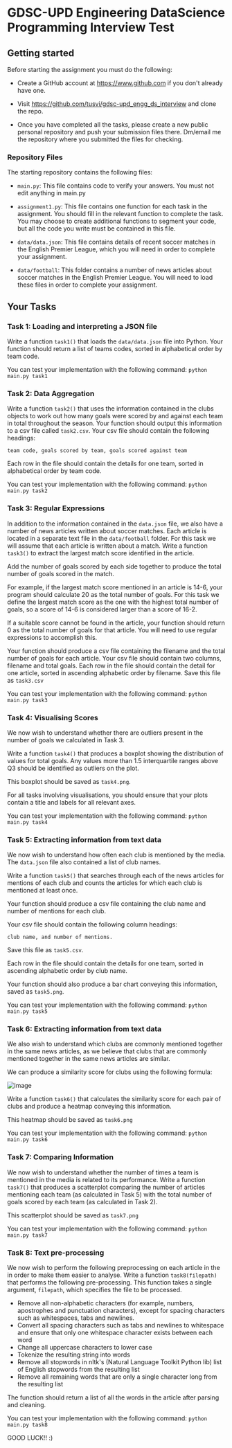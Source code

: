 # GDSC-UPD Engineering DataScience Programming Interview Test

## Getting started

Before starting the assignment you must do the following:
- Create a GitHub account at https://www.github.com if you don't already have one.

- Visit https://github.com/tusvi/gdsc-upd_engg_ds_interview and clone the repo.

- Once you have completed all the tasks, please create a new public personal repository and push your submission files there. Dm/email me the repository where you submitted the files for checking.


### Repository Files
The starting repository contains the following files:
- `main.py`: This file contains code to verify your answers. You must not edit anything in main.py

- `assignment1.py`: This file contains one function for each task in the assignment. You should fill in the relevant function to complete the task.
You may choose to create additional functions to segment your code, but all the code you write must be contained in this file.

- `data/data.json`: This file contains details of recent soccer matches in the English Premier League,
which you will need in order to complete your assignment.

- `data/football`: This folder contains a number of news articles about soccer matches in the English Premier League.
You will need to load these files in order to complete your assignment.



## Your Tasks

### Task 1: Loading and interpreting a JSON file

Write a function `task1()` that loads the `data/data.json` file into Python. Your function
should return a list of teams codes, sorted in alphabetical order by team code.

You can test your implementation with the following command: `python main.py task1`



### Task 2: Data Aggregation

Write a function `task2()` that uses the information contained in the clubs objects to work out
how many goals were scored by and against each team in total throughout the season. Your
function should output this information to a csv file called `task2.csv`. 
Your csv file should contain the following headings: 
```
team code, goals scored by team, goals scored against team
```

Each row in the file should contain the details for one team, sorted in alphabetical order by team code.

You can test your implementation with the following command: `python main.py task2`



### Task 3: Regular Expressions

In addition to the information contained in the `data.json` file, we also have a number of
news articles written about soccer matches. Each article is located in a separate text file in
the `data/football` folder. For this task we will assume that each article is written about a
match. Write a function `task3()` to extract the largest match score identified in the article.

Add the number of goals scored by each side together to produce the total number of goals
scored in the match.

For example, if the largest match score mentioned in an article is 14-6, your program
should calculate 20 as the total number of goals. For this task we define the largest match
score as the one with the highest total number of goals, so a score of 14-6 is considered larger
than a score of 16-2.

If a suitable score cannot be found in the article, your function should return 0 as the
total number of goals for that article. You will need to use regular expressions to accomplish
this.

Your function should produce a csv file containing the filename and the total number of
goals for each article. Your csv file should contain two columns, filename and total goals.
Each row in the file should contain the detail for one article, sorted in ascending alphabetic
order by filename. Save this file as `task3.csv`

You can test your implementation with the following command: `python main.py task3`



### Task 4: Visualising Scores

We now wish to understand whether there are outliers present in the number of goals we calculated in Task 3. 

Write a function `task4()` that produces a boxplot showing the distribution of values for total goals. 
Any values more than 1.5 interquartile ranges above Q3 should be identified as outliers on the plot.

This boxplot should be saved as `task4.png`.

For all tasks involving visualisations, you should ensure that your plots contain a title and labels for all relevant axes.

You can test your implementation with the following command: `python main.py task4`



### Task 5: Extracting information from text data

We now wish to understand how often each club is mentioned by the media.
The `data.json` file also contained a list of club names.

Write a function `task5()` that searches through each of the news articles for mentions of each club 
and counts the articles for which each club is mentioned at least once. 

Your function should produce a csv file containing the club name and number of mentions for each club. 

Your csv file should contain the following column headings: 
```
club name, and number of mentions. 
```
Save this file as `task5.csv`. 

Each row in the file should contain the details for one team, sorted in ascending alphabetic order by club name.

Your function should also produce a bar chart conveying this information, saved as `task5.png`.

You can test your implementation with the following command: `python main.py task5`



### Task 6: Extracting information from text data

We also wish to understand which clubs are commonly mentioned together in the same news
articles, as we believe that clubs that are commonly mentioned together in the same news
articles are similar.

We can produce a similarity score for clubs using the following formula:

![image](https://user-images.githubusercontent.com/60842200/132987205-70aaf785-91f1-4865-82e4-a84166cafd04.png)

Write a function `task6()` that calculates the similarity score for each 
pair of clubs and produce a heatmap conveying this information. 

This heatmap should be saved as `task6.png`

You can test your implementation with the following command: `python main.py task6`



### Task 7: Comparing Information

We now wish to understand whether the number of times a team is mentioned in the media is related to its performance. 
Write a function `task7()` that produces a scatterplot comparing 
the number of articles mentioning each team (as calculated in Task 5) 
with the total number of goals scored by each team (as calculated in Task 2).

This scatterplot should be saved as `task7.png`

You can test your implementation with the following command: `python main.py task7`



### Task 8: Text pre-processing

We now wish to perform the following preprocessing on each article in the in order to make them easier to analyse.
Write a function `task8(filepath)` that performs the following pre-processing.
This function takes a single argument, `filepath`, which specifies the file to be processed.

- Remove all non-alphabetic characters (for example, numbers, apostrophes and punctuation characters), 
except for spacing characters such as whitespaces, tabs and newlines.
- Convert all spacing characters such as tabs and newlines to whitespace and ensure that only one
whitespace character exists between each word
- Change all uppercase characters to lower case
- Tokenize the resulting string into words
- Remove all stopwords in nltk's (Natural Language Toolkit Python lib) list of English stopwords from the resulting list
- Remove all remaining words that are only a single character long from the resulting list

The function should return a list of all the words in the article after parsing and cleaning.

You can test your implementation with the following command: `python main.py task8`



GOOD LUCK!! :)
